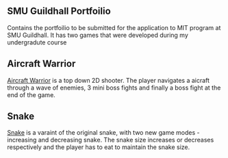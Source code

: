 ## SMU Guildhall Portfoilio 
Contains the portfoilio to be submitted for the application to MIT program at SMU Guildhall. It has two games that were developed during my undergradute course

## Aircraft Warrior

[Aircraft Warrior](https://github.com/kenshi-X8R0/SMU_Guildhall_Portfolio/tree/main/Aircraft_Warrior) is a top down 2D shooter. The player navigates a aicraft through a wave of enemies, 3 mini boss fights and finally a boss fight at the end of the game.

## Snake

[Snake](https://github.com/kenshi-X8R0/SMU_Guildhall_Portfolio/tree/main/Snake) is a varaint of the original snake, with two new game modes - increasing and decreasing snake. The snake size increases or decreases respectively and the player has to eat to maintain the snake size. 